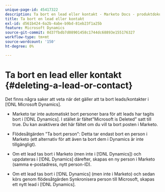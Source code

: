 ```yaml
---
unique-page-id: 45417322
description: Ta bort en lead eller kontakt - Marketo Docs - produktdokumentation
title: Ta bort en lead eller kontakt
exl-id: d561b424-6a2b-4abe-b9bd-81eb23f1a25b
feature: Microsoft Dynamics
source-git-commit: 0d37fbdb7d08901458c1744dc68893e155176327
workflow-type: tm+mt
source-wordcount: '150'
ht-degree: 0%

---
```


# Ta bort en lead eller kontakt {#deleting-a-lead-or-contact}

Det finns några saker att veta när det gäller att ta bort leads/kontakter i [!DNL Microsoft Dynamics].

* Marketo tar inte automatiskt bort personer bara för att leads har tagits bort i [!DNL Dynamics]. I stället är fältet&quot;Microsoft is Deleted&quot; satt till true. Du kan avaktivera det här fältet om du vill ta bort posten i Marketo.

* Flödesåtgärden &quot;Ta bort person&quot;: Detta tar endast bort en person i Marketo (ett alternativ för att även ta bort dem i Dynamics är inte tillgängligt).

* Om ett lead tas bort i Marketo (men inte i [!DNL Dynamics]) och uppdateras i [!DNL Dynamics] därefter, skapas en ny person i Marketo (samma e-postadress, nytt person-ID).

* Om ett lead tas bort i [!DNL Dynamics] (men inte i Marketo) och sedan körs genom flödesåtgärden Synkronisera person till Microsoft, skapas ett nytt lead i [!DNL Dynamics].
